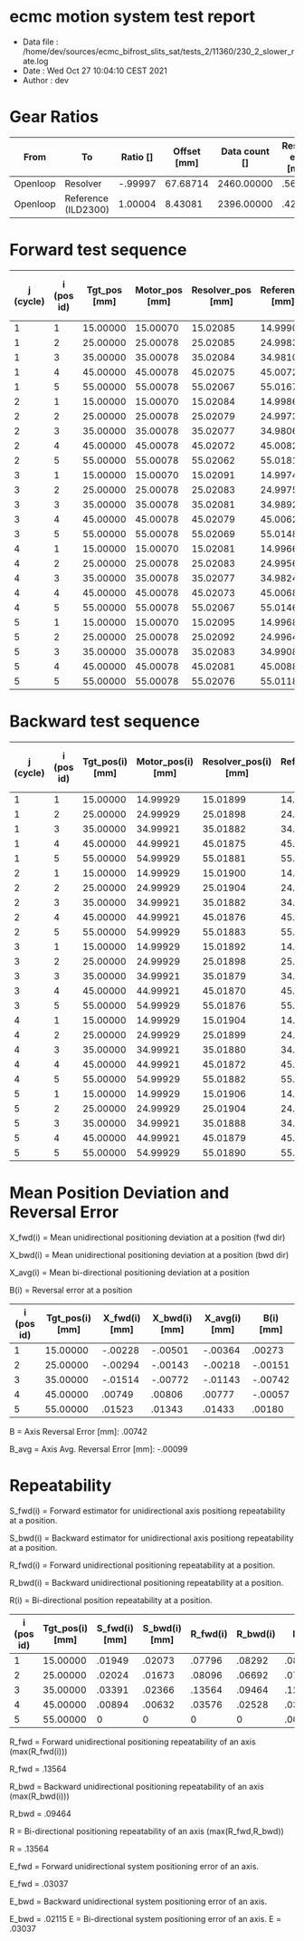 # ecmc motion system test report

* Data file   : /home/dev/sources/ecmc_bifrost_slits_sat/tests_2/11360/230_2_slower_rate.log
* Date        : Wed Oct 27 10:04:10 CEST 2021
* Author      : dev


# Gear Ratios
From | To | Ratio [] | Offset [mm] | Data count [] | Residual error [mm²]
--- | --- | --- | --- | --- | --- |
Openloop | Resolver | -.99997 | 67.68714 | 2460.00000 | .56455
Openloop | Reference (ILD2300) | 1.00004 | 8.43081 | 2396.00000 | .42606

# Forward test sequence

j (cycle)| i (pos id)| Tgt_pos [mm] | Motor_pos [mm] | Resolver_pos [mm] | Reference [mm] | Diff ref-tgt, X(i,j) [mm]
--- | --- | --- | --- | --- | --- |--- |
1 | 1 | 15.00000 | 15.00070 | 15.02085 | 14.99906 | -.00094 |
1 | 2 | 25.00000 | 25.00078 | 25.02085 | 24.99832 | -.00168 |
1 | 3 | 35.00000 | 35.00078 | 35.02084 | 34.98106 | -.01894 |
1 | 4 | 45.00000 | 45.00078 | 45.02075 | 45.00725 | .00725 |
1 | 5 | 55.00000 | 55.00078 | 55.02067 | 55.01670 | .01670 |
2 | 1 | 15.00000 | 15.00070 | 15.02084 | 14.99866 | -.00134 |
2 | 2 | 25.00000 | 25.00078 | 25.02079 | 24.99730 | -.00270 |
2 | 3 | 35.00000 | 35.00078 | 35.02077 | 34.98065 | -.01935 |
2 | 4 | 45.00000 | 45.00078 | 45.02072 | 45.00827 | .00827 |
2 | 5 | 55.00000 | 55.00078 | 55.02062 | 55.01813 | .01813 |
3 | 1 | 15.00000 | 15.00070 | 15.02091 | 14.99743 | -.00257 |
3 | 2 | 25.00000 | 25.00078 | 25.02083 | 24.99751 | -.00249 |
3 | 3 | 35.00000 | 35.00078 | 35.02081 | 34.98922 | -.01078 |
3 | 4 | 45.00000 | 45.00078 | 45.02079 | 45.00623 | .00623 |
3 | 5 | 55.00000 | 55.00078 | 55.02069 | 55.01487 | .01487 |
4 | 1 | 15.00000 | 15.00070 | 15.02081 | 14.99662 | -.00338 |
4 | 2 | 25.00000 | 25.00078 | 25.02083 | 24.99567 | -.00433 |
4 | 3 | 35.00000 | 35.00078 | 35.02077 | 34.98249 | -.01751 |
4 | 4 | 45.00000 | 45.00078 | 45.02073 | 45.00684 | .00684 |
4 | 5 | 55.00000 | 55.00078 | 55.02067 | 55.01466 | .01466 |
5 | 1 | 15.00000 | 15.00070 | 15.02095 | 14.99682 | -.00318 |
5 | 2 | 25.00000 | 25.00078 | 25.02092 | 24.99649 | -.00351 |
5 | 3 | 35.00000 | 35.00078 | 35.02083 | 34.99085 | -.00915 |
5 | 4 | 45.00000 | 45.00078 | 45.02081 | 45.00888 | .00888 |
5 | 5 | 55.00000 | 55.00078 | 55.02076 | 55.01181 | .01181 |


# Backward test sequence
j (cycle)| i (pos id)| Tgt_pos(i) [mm] | Motor_pos(i) [mm] | Resolver_pos(i) [mm] | Reference(i) [mm] | Diff ref-tgt, X(i,j) [mm]
--- | --- | --- | --- | --- | --- |--- |
1 | 1 | 15.00000 | 14.99929 | 15.01899 | 14.99682 | -.00318 |
1 | 2 | 25.00000 | 24.99929 | 25.01898 | 24.99730 | -.00270 |
1 | 3 | 35.00000 | 34.99921 | 35.01882 | 34.98249 | -.01751 |
1 | 4 | 45.00000 | 44.99921 | 45.01875 | 45.00827 | .00827 |
1 | 5 | 55.00000 | 54.99929 | 55.01881 | 55.01262 | .01262 |
2 | 1 | 15.00000 | 14.99929 | 15.01900 | 14.99539 | -.00461 |
2 | 2 | 25.00000 | 24.99929 | 25.01904 | 24.99975 | -.00025 |
2 | 3 | 35.00000 | 34.99921 | 35.01882 | 34.99350 | -.00650 |
2 | 4 | 45.00000 | 44.99921 | 45.01876 | 45.00908 | .00908 |
2 | 5 | 55.00000 | 54.99929 | 55.01883 | 55.01568 | .01568 |
3 | 1 | 15.00000 | 14.99929 | 15.01892 | 14.99458 | -.00542 |
3 | 2 | 25.00000 | 24.99929 | 25.01898 | 25.00138 | .00138 |
3 | 3 | 35.00000 | 34.99921 | 35.01879 | 34.99575 | -.00425 |
3 | 4 | 45.00000 | 44.99921 | 45.01870 | 45.00725 | .00725 |
3 | 5 | 55.00000 | 54.99929 | 55.01876 | 55.01711 | .01711 |
4 | 1 | 15.00000 | 14.99929 | 15.01904 | 14.99478 | -.00522 |
4 | 2 | 25.00000 | 24.99929 | 25.01899 | 24.99791 | -.00209 |
4 | 3 | 35.00000 | 34.99921 | 35.01880 | 34.99697 | -.00303 |
4 | 4 | 45.00000 | 44.99921 | 45.01872 | 45.00929 | .00929 |
4 | 5 | 55.00000 | 54.99929 | 55.01882 | 55.01283 | .01283 |
5 | 1 | 15.00000 | 14.99929 | 15.01906 | 14.99335 | -.00665 |
5 | 2 | 25.00000 | 24.99929 | 25.01904 | 24.99649 | -.00351 |
5 | 3 | 35.00000 | 34.99921 | 35.01888 | 34.99269 | -.00731 |
5 | 4 | 45.00000 | 44.99921 | 45.01879 | 45.00643 | .00643 |
5 | 5 | 55.00000 | 54.99929 | 55.01890 | 55.00895 | .00895 |


# Mean Position Deviation and Reversal Error

X_fwd(i) = Mean unidirectional positioning deviation at a position (fwd dir)

X_bwd(i) = Mean unidirectional positioning deviation at a position (bwd dir)

X_avg(i) = Mean bi-directional positioning deviation at a position

B(i) = Reversal error at a position

i (pos id) | Tgt_pos(i) [mm] | X_fwd(i) [mm] | X_bwd(i) [mm] | X_avg(i) [mm] | B(i) [mm]
--- | --- | --- |--- |--- |--- |
1 | 15.00000 | -.00228 | -.00501 | -.00364 | .00273
2 | 25.00000 | -.00294 | -.00143 | -.00218 | -.00151
3 | 35.00000 | -.01514 | -.00772 | -.01143 | -.00742
4 | 45.00000 | .00749 | .00806 | .00777 | -.00057
5 | 55.00000 | .01523 | .01343 | .01433 | .00180

B = Axis Reversal Error [mm]: .00742

B_avg = Axis Avg. Reversal Error [mm]: -.00099

# Repeatability

S_fwd(i) = Forward estimator for unidirectional axis positiong repeatability at a position.

S_bwd(i) = Backward estimator for unidirectional axis positiong repeatability at a position.

R_fwd(i) = Forward unidirectional positioning repeatability at a position.

R_bwd(i) = Backward unidirectional positioning repeatability at a position.

R(i) = Bi-directional position repeatability at a position.

i (pos id) | Tgt_pos(i) [mm] | S_fwd(i) [mm] | S_bwd(i) [mm] | R_fwd(i) | R_bwd(i) | R(i)
--- | --- | --- |--- |--- |--- |--- |
1| 15.00000 | .01949 |.02073 | .07796 | .08292 | .08317
2| 25.00000 | .02024 |.01673 | .08096 | .06692 | .07545
3| 35.00000 | .03391 |.02366 | .13564 | .09464 | .12256
4| 45.00000 | .00894 |.00632 | .03576 | .02528 | .03109
5| 55.00000 | 0 |0 | 0 | 0 | .00180

R_fwd = Forward unidirectional positioning repeatability of an axis (max(R_fwd(i)))

R_fwd = .13564

R_bwd = Backward unidirectional positioning repeatability of an axis (max(R_bwd(i)))

R_bwd = .09464

R = Bi-directional positioning repeatability of an axis (max(R_fwd,R_bwd))

R = .13564


E_fwd = Forward unidirectional system positioning error of an axis.

E_fwd = .03037

E_bwd = Backward unidirectional system positioning error of an axis.

E_bwd = .02115
E = Bi-directional system positioning error of an axis.
E = .03037

